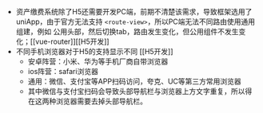 - 资产缴费系统除了H5还需要开发PC端，前期不清楚该需求，导致框架选用了uniApp，由于官方无法支持 ``<route-view>``，所以PC端无法不同路由使用通用组建，例如 公用头部，然后切换tab，路由发生变化，但公用组件不发生变化；[[vue-router]][[H5开发]]
- 不同手机浏览器对于H5的支持显示不同 [[H5开发]]
	- 安卓阵营：小米、华为等手机厂商自带浏览器
	- ios阵营：safari浏览器
	- 通用：微信、支付宝等APP扫码访问，夸克、UC等第三方常用浏览器
	- 其中微信与支付宝扫码会导致头部导航栏与浏览器上方文字重复，所以得在这两种浏览器需要去掉头部导航栏。